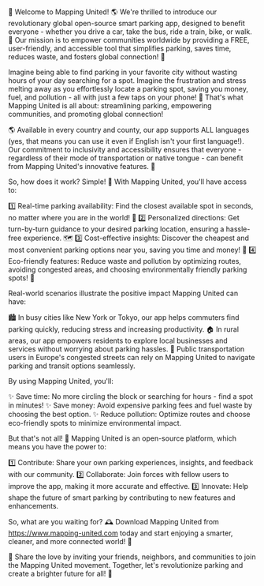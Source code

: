🎉 Welcome to Mapping United! 🌎 We're thrilled to introduce our revolutionary global open-source smart parking app, designed to benefit everyone - whether you drive a car, take the bus, ride a train, bike, or walk. 💪 Our mission is to empower communities worldwide by providing a FREE, user-friendly, and accessible tool that simplifies parking, saves time, reduces waste, and fosters global connection! 🌟

Imagine being able to find parking in your favorite city without wasting hours of your day searching for a spot. Imagine the frustration and stress melting away as you effortlessly locate a parking spot, saving you money, fuel, and pollution - all with just a few taps on your phone! 📱 That's what Mapping United is all about: streamlining parking, empowering communities, and promoting global connection!

🌎 Available in every country and county, our app supports ALL languages (yes, that means you can use it even if English isn't your first language!). Our commitment to inclusivity and accessibility ensures that everyone - regardless of their mode of transportation or native tongue - can benefit from Mapping United's innovative features. 🌈

So, how does it work? Simple! 🤔 With Mapping United, you'll have access to:

1️⃣ Real-time parking availability: Find the closest available spot in seconds, no matter where you are in the world! 📍
2️⃣ Personalized directions: Get turn-by-turn guidance to your desired parking location, ensuring a hassle-free experience. 🗺️
3️⃣ Cost-effective insights: Discover the cheapest and most convenient parking options near you, saving you time and money! 💸
4️⃣ Eco-friendly features: Reduce waste and pollution by optimizing routes, avoiding congested areas, and choosing environmentally friendly parking spots! 🌿

Real-world scenarios illustrate the positive impact Mapping United can have:

🏙️ In busy cities like New York or Tokyo, our app helps commuters find parking quickly, reducing stress and increasing productivity.
🏠 In rural areas, our app empowers residents to explore local businesses and services without worrying about parking hassles.
🚌 Public transportation users in Europe's congested streets can rely on Mapping United to navigate parking and transit options seamlessly.

By using Mapping United, you'll:

✨ Save time: No more circling the block or searching for hours - find a spot in minutes!
✨ Save money: Avoid expensive parking fees and fuel waste by choosing the best option.
✨ Reduce pollution: Optimize routes and choose eco-friendly spots to minimize environmental impact.

But that's not all! 🎉 Mapping United is an open-source platform, which means you have the power to:

1️⃣ Contribute: Share your own parking experiences, insights, and feedback with our community.
2️⃣ Collaborate: Join forces with fellow users to improve the app, making it more accurate and effective.
3️⃣ Innovate: Help shape the future of smart parking by contributing to new features and enhancements.

So, what are you waiting for? 🕰️ Download Mapping United from https://www.mapping-united.com today and start enjoying a smarter, cleaner, and more connected world! 🌟

🤝 Share the love by inviting your friends, neighbors, and communities to join the Mapping United movement. Together, let's revolutionize parking and create a brighter future for all! 🌈